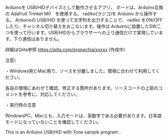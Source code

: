 Arduinoを USB/HIDデバイスとして動作させるアプリ。 ボードは、Arduino互換の Adafruit Trinket M0　を使用する。 radiko(ラジコ)を Arduino から操作する。
Arduinoの USB/HID を使って文字列を出力することで、 radiko をON/OFFしたり、チャンネル切り替えをおこないます。操作は Arduinoに設置したSW二つを使って行います。USB/HIDからブラウザーへの上り通信だけで実現しています。下り通信はありません。

詳細はQiita参照 https://qiita.com/pronechia/xxxxx  (作成中）

注意）

・Windows用とMac用で、ソースを分離しました。環境に合わせて利用してください。

各自の環境にあわせて確認、修正する箇所があります。ソースコードの上部のコメントを参考に、対応してください。

・実行時の注意

WindowsPC、Macとも、入力モードは、英数字である必要があります。日本語モードになっていないことを確認してください。

This is an Arduino USB/HID with Tone sample program .

